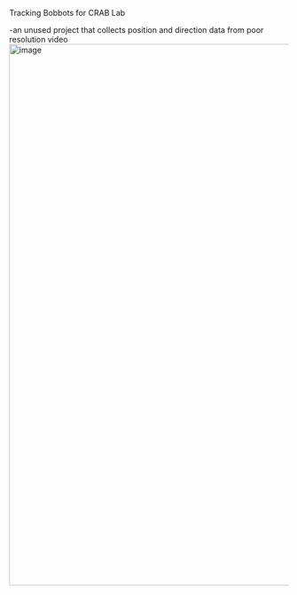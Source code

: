 <bold> Tracking Bobbots for CRAB Lab </bold>

-an unused project that collects position and direction data from poor resolution video
<img width="1025" height="977" alt="image" src="https://github.com/user-attachments/assets/bc3bd0a8-401c-4883-b7cd-704253d19970" />
